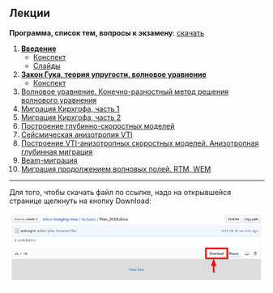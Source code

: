 ## Лекции

**Программа, список тем, вопросы к экзамену**: [скачать](Plan_2018.pdf)

1. **[Введение](01_Введение/)**
    - [Конспект](01_Введение/Конспект_Лекция_01_Введение.pdf)
    - [Слайды](01_Введение/Слайды_Лекция_01_Введение.pdf)
2. **[Закон Гука, теория упругости, волновое уравнение](02_Закон_Гука_Волновое_уравнение/)**
    - [Конспект](02_Закон_Гука_Волновое_уравнение/Конспект_Лекция_02_Закон_Гука.pdf)
3. [Волновое уравнение. Конечно-разностный метод решения волнового уравнения]()
4. [Миграция Кирхгофа, часть 1](Lektsia_04_Kirchhoff.docx)
5. [Миграция Кирхгофа, часть 2]()
6. [Построение глубинно-скоростных моделей]()
7. [Сейсмическая анизотропия VTI](Lektsia_06_VTI.docx)
8. [Построение VTI-анизотропных скоростных моделей. Анизотропная глубинная миграция]()
9. [Beam-миграция]()
10. [Миграция продолжением волновых полей. RTM, WEM]()


-----
Для того, чтобы скачать файл по ссылке, надо на открывшейся странице щелкнуть на кнопку Download:

![Download-info](../misc/how_to_download.png)
